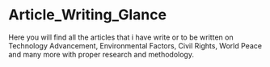 # Article_Writing_Glance
Here you will find all the articles that i have write or to be written on Technology Advancement, Environmental Factors, Civil Rights, World Peace and many more with proper research and methodology. 
